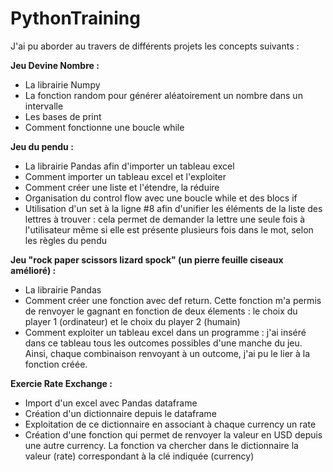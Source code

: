 # PythonTraining
J'ai pu aborder au travers de différents projets les concepts suivants :

**Jeu Devine Nombre :**
- La librairie Numpy
- La fonction random pour générer aléatoirement un nombre dans un intervalle
- Les bases de print
- Comment fonctionne une boucle while

**Jeu du pendu :**
- La librairie Pandas afin d'importer un tableau excel
- Comment importer un tableau excel et l'exploiter
- Comment créer une liste et l'étendre, la réduire
- Organisation du control flow avec une boucle while et des blocs if
- Utilisation d'un set à la ligne #8 afin d'unifier les éléments de la liste des lettres à trouver : cela permet de demander la lettre une seule fois à l'utilisateur même si elle est présente plusieurs fois dans le mot, selon les règles du pendu

**Jeu "rock paper scissors lizard spock" (un pierre feuille ciseaux amélioré) :**
- La librairie Pandas
- Comment créer une fonction avec def return. Cette fonction m'a permis de renvoyer le gagnant en fonction de deux élements : le choix du player 1 (ordinateur) et le choix du player 2 (humain)
- Comment exploiter un tableau excel dans un programme : j'ai inséré dans ce tableau tous les outcomes possibles d'une manche du jeu. Ainsi, chaque combinaison renvoyant à un outcome, j'ai pu le lier à la fonction créée.

**Exercie Rate Exchange :**
- Import d'un excel avec Pandas dataframe 
- Création d'un dictionnaire depuis le dataframe
- Exploitation de ce dictionnaire en associant à chaque currency un rate
- Création d'une fonction qui permet de renvoyer la valeur en USD depuis une autre currency. La fonction va chercher dans le dictionnaire la valeur (rate) correspondant à la clé indiquée (currency)